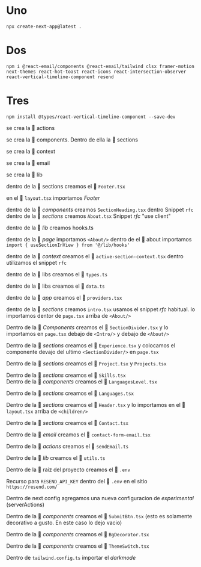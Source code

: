 # Uno

```
npx create-next-app@latest .
```

# Dos

```
npm i @react-email/components @react-email/tailwind clsx framer-motion next-themes react-hot-toast react-icons react-intersection-observer react-vertical-timeline-component resend
```

# Tres

```
npm install @types/react-vertical-timeline-component --save-dev
```

se crea la 📂 actions

se crea la 📂 components. Dentro de ella la 📂 sections

se crea la 📂 context

se crea la 📂 email

se crea la 📂 lib

dentro de la 📂 sections creamos el 📄 `Footer.tsx`

en el 📄 `layout.tsx` importamos _Footer_

dentro de la 📂 _components_ creamos `SectionHeading.tsx` dentro Snippet `rfc`
dentro de la 📂 _sections_ creamos `About.tsx` Snippet _rfc_ "use client"

dentro de la 📂 _lib_ creamos hooks.ts

dentro de la 📂 _page_ importamos `<About/>`
dentro de el 📄 about importamos `import { useSectionInView } from '@/lib/hooks'`

dentro de la 📂 _context_ creamos el 📄 `active-section-context.tsx` dentro utilizamos el snippet `rfc`

dentro de la 📂 libs creamos el 📄 `types.ts`

dentro de la 📂 libs creamos el 📄 `data.ts`

dentro de la 📂 _app_ creamos el 📄 `providers.tsx`

dentro de la 📂 _sections_ creamos `intro.tsx` usamos el snippet _rfc_ habitual.
lo importamos dentor de `page.tsx` arriba de `<About/>`

Dentro de la 📂 _Components_ creamos el 📄 `SectionDivider.tsx` y lo importamos en `page.tsx` debajo de `<Intro/>` y debajo de `<About/>`

Dentro de la 📂 _sections_ creamos el 📄 `Experience.tsx` y colocamos el componente devajo del ultimo `<SectionDivider/>` en `page.tsx`

Dentro de la 📂 _sections_ creamos el 📄 `Project.tsx` y `Projects.tsx`

Dentro de la 📂 _sections_ creamos el 📄 `Skills.tsx`  
Dentro de la 📂 _components_ creamos el 📄 `LanguagesLevel.tsx`

Dentro de la 📂 _sections_ creamos el 📄 `Languages.tsx`

Dentro de la 📂 _sections_ creamos el 📄 `Header.tsx` y lo importamos en el 📄 `layout.tsx` arriba de `<children/>`

Dentro de la 📂 _sections_ creamos el 📄 `Contact.tsx`

Dentro de la 📂 _email_ creamos el 📄 `contact-form-email.tsx`

Dentro de la 📂 _actions_ creamos el 📄 `sendEmail.ts`

Dentro de la 📂 _lib_ creamos el 📄 `utils.ts`

Dentro de la 📂 raiz del proyecto creamos el 📄 `.env`

Recurso para `RESEND_API_KEY` dentro del 📄 `.env` en el sitio `https://resend.com/`

Dentro de next config agregamos una nueva configuracion de _experimental_ (serverActions)

Dentro de la 📂 _components_ creamos el 📄 `SubmitBtn.tsx` (esto es solamente decorativo a gusto. En este caso lo dejo vacio)

Dentro de la 📂 _components_ creamos el 📄 `BgDecorator.tsx`

Dentro de la 📂 _components_ creamos el 📄 `ThemeSwitch.tsx`

Dentro de `tailwind.config.ts` importar el _darkmode_
